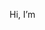 <p>Hi, I’m <em style = "font-size: 30px;>Experience</em></p>
<p>I’m interested in creating animations</p>
<p>I’m currently learning python</p>
<p>Reach out to me at 
  <button>
    chriskobbyking@gmail.com
  </button>
</p>

<!---
chriskobby73/chriskobby73 is a ✨ special ✨ repository because its `README.md` (this file) appears on your GitHub profile.
You can click the Preview link to take a look at your changes.
--->
